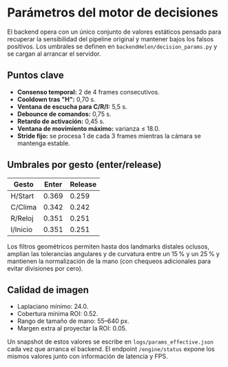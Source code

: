 # Parámetros del motor de decisiones

El backend opera con un único conjunto de valores estáticos pensado para
recuperar la sensibilidad del pipeline original y mantener bajos los falsos
positivos. Los umbrales se definen en `backendHelen/decision_params.py` y se
cargan al arrancar el servidor.

## Puntos clave

- **Consenso temporal:** 2 de 4 frames consecutivos.
- **Cooldown tras "H":** 0,70 s.
- **Ventana de escucha para C/R/I:** 5,5 s.
- **Debounce de comandos:** 0,75 s.
- **Retardo de activación:** 0,45 s.
- **Ventana de movimiento máximo:** varianza ≤ 18.0.
- **Stride fijo:** se procesa 1 de cada 3 frames mientras la cámara se mantenga
  estable.

## Umbrales por gesto (enter/release)

| Gesto | Enter | Release |
|-------|-------|---------|
| H/Start | 0.369 | 0.259 |
| C/Clima | 0.342 | 0.242 |
| R/Reloj | 0.351 | 0.251 |
| I/Inicio| 0.351 | 0.251 |

Los filtros geométricos permiten hasta dos landmarks distales oclusos, amplían
las tolerancias angulares y de curvatura entre un 15 % y un 25 % y mantienen la
normalización de la mano (con chequeos adicionales para evitar divisiones por
cero).

## Calidad de imagen

- Laplaciano mínimo: 24.0.
- Cobertura mínima ROI: 0.52.
- Rango de tamaño de mano: 55–640 px.
- Margen extra al proyectar la ROI: 0.05.

Un snapshot de estos valores se escribe en `logs/params_effective.json` cada vez
que arranca el backend. El endpoint `/engine/status` expone los mismos valores
junto con información de latencia y FPS.
